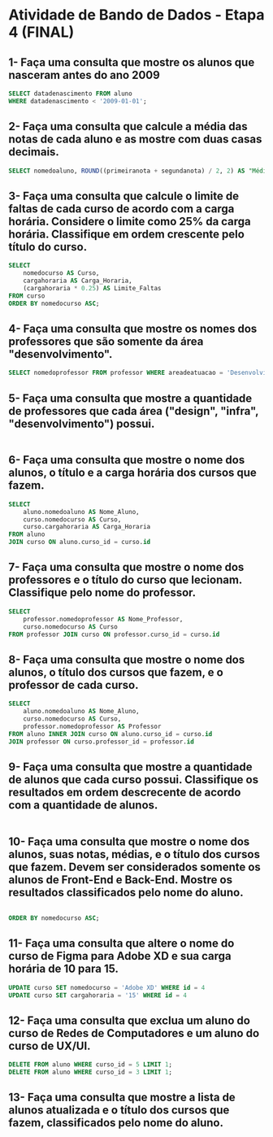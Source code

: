 # Atividade de Bando de Dados - Etapa 4 (FINAL)

## 1- Faça uma consulta que mostre os alunos que nasceram antes do ano 2009

```sql
SELECT datadenascimento FROM aluno 
WHERE datadenascimento < '2009-01-01';
```

## 2- Faça uma consulta que calcule a média das notas de cada aluno e as mostre com duas casas decimais.

```sql
SELECT nomedoaluno, ROUND((primeiranota + segundanota) / 2, 2) AS "Média das notas" FROM aluno;
```

## 3- Faça uma consulta que calcule o limite de faltas de cada curso de acordo com a carga horária. Considere o limite como 25% da carga horária. Classifique em ordem crescente pelo título do curso.

```sql
SELECT 
    nomedocurso AS Curso, 
    cargahoraria AS Carga_Horaria, 
    (cargahoraria * 0.25) AS Limite_Faltas
FROM curso
ORDER BY nomedocurso ASC;
```

## 4- Faça uma consulta que mostre os nomes dos professores que são somente da área "desenvolvimento".

```sql
SELECT nomedoprofessor FROM professor WHERE areadeatuacao = 'Desenvolvimento'
```

## 5- Faça uma consulta que mostre a quantidade de professores que cada área ("design", "infra", "desenvolvimento") possui.

```sql

```

## 6- Faça uma consulta que mostre o nome dos alunos, o título e a carga horária dos cursos que fazem.

```sql
SELECT 
    aluno.nomedoaluno AS Nome_Aluno, 
    curso.nomedocurso AS Curso, 
    curso.cargahoraria AS Carga_Horaria
FROM aluno
JOIN curso ON aluno.curso_id = curso.id
```

## 7- Faça uma consulta que mostre o nome dos professores e o título do curso que lecionam. Classifique pelo nome do professor.

```sql
SELECT 
    professor.nomedoprofessor AS Nome_Professor, 
    curso.nomedocurso AS Curso
FROM professor JOIN curso ON professor.curso_id = curso.id 
```

## 8- Faça uma consulta que mostre o nome dos alunos, o título dos cursos que fazem, e o professor de cada curso.

```sql
SELECT 
    aluno.nomedoaluno AS Nome_Aluno, 
    curso.nomedocurso AS Curso, 
    professor.nomedoprofessor AS Professor
FROM aluno INNER JOIN curso ON aluno.curso_id = curso.id
JOIN professor ON curso.professor_id = professor.id
```

## 9-  Faça uma consulta que mostre a quantidade de alunos que cada curso possui. Classifique os resultados em ordem descrecente de acordo com a quantidade de alunos.

```sql

```

## 10- Faça uma consulta que mostre o nome dos alunos, suas notas, médias, e o título dos cursos que fazem. Devem ser considerados somente os alunos de Front-End e Back-End. Mostre os resultados classificados pelo nome do aluno.

```sql

ORDER BY nomedocurso ASC;
```

## 11- Faça uma consulta que altere o nome do curso de Figma para Adobe XD e sua carga horária de 10 para 15.

```sql
UPDATE curso SET nomedocurso = 'Adobe XD' WHERE id = 4
UPDATE curso SET cargahoraria = '15' WHERE id = 4
```

## 12- Faça uma consulta que exclua um aluno do curso de Redes de Computadores e um aluno do curso de UX/UI.

```sql
DELETE FROM aluno WHERE curso_id = 5 LIMIT 1;
DELETE FROM aluno WHERE curso_id = 3 LIMIT 1;
```

## 13- Faça uma consulta que mostre a lista de alunos atualizada e o título dos cursos que fazem, classificados pelo nome do aluno.

```sql

```